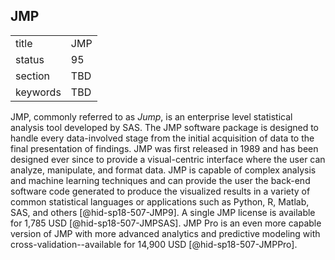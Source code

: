 ## JMP


|          |     |
| -------- | --- |
| title    | JMP |
| status   | 95  |
| section  | TBD |
| keywords | TBD |




JMP, commonly referred to as *Jump*, is an enterprise level statistical
analysis tool developed by SAS. The JMP software package is designed to
handle every data-involved stage from the initial acquisition of data to
the final presentation of findings. JMP was first released in 1989 and
has been designed ever since to provide a visual-centric interface where
the user can analyze, manipulate, and format data. JMP is capable of
complex analysis and machine learning techniques and can provide the
user the back-end software code generated to produce the visualized
results in a variety of common statistical languages or applications
such as Python, R, Matlab, SAS, and others [@hid-sp18-507-JMP9]. A
single JMP license is available for 1,785 USD [@hid-sp18-507-JMPSAS].
JMP Pro is an even more capable version of JMP with more advanced
analytics and predictive modeling with cross-validation--available for
14,900 USD [@hid-sp18-507-JMPPro].
